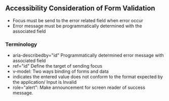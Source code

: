 ## Accessibility Consideration of Form Validation
* Focus must be send to the error related field when error occur
* Error message must be programmatically determined with the associated field
  
### Terminology
* aria-describedby="id" Programmatically determined error message with associated field
* ref="id" Define the target of sending focus
* v-model: Two ways binding of forms and data
* indicates the entered value does not conform to the format expected by the application/ Input is Invalid
* role="alert": Make announcement for screen reader of success message.
